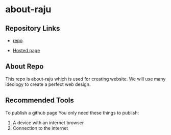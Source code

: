 # about-raju

## Repository Links

* [repo](https://github.com/nrajubn/about-raju/)

* [Hosted page](https://nrajubn.github.io/about-raju/)

## About Repo
 This repo is about-raju which is used for creating website. We will use many ideology to create a perfect web design.
 
 ## Recommended Tools
To publish a github page
You only need these things to publish:
1. A device with an internet browser
1. Connection to the internet

